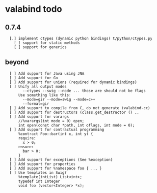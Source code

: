 valabind todo
=============

0.7.4
-----
      [.] implement ctypes (dynamic python bindings) t/python/ctypes.py
        [ ] support for static methods
        [ ] support for generics


beyond
------
      [ ] Add support for Java using JNA
      [ ] Add support for Go
      [ ] Add support for unions (required for dynamic bindings)
      [ ] Unify all output modes
            --ctypes --swig --node ... those are should not be flags
          Use something like this:
            --mode=gir --mode=swig --mode=c++
            --format=gir
      [ ] Add support to compile from C, do not generate (valabind-cc)
      [ ] Add support for destructors (class.get_destructor () ..
      [ ] Add support for varargs
          //%varargs(int mode = 0) open;
          int open(const char *path, int oflags, int mode = 0);
      [ ] Add support for contractual programming
          %contract Foo::bar(int x, int y) {
          require:
            x > 0;
          ensure:
            bar > 0;
          }
      [ ] Add support for exceptions (See %exception)
      [ ] Add support for properties
      [ ] Add support for %namespace foo { ... }
      [ ] Use templates in Swig?
          %template(intList) List<int>;
          typedef int Integer
          void foo (vector<Integer> *x);
